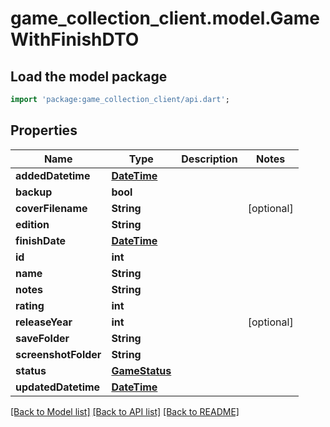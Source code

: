 # game_collection_client.model.GameWithFinishDTO

## Load the model package
```dart
import 'package:game_collection_client/api.dart';
```

## Properties
Name | Type | Description | Notes
------------ | ------------- | ------------- | -------------
**addedDatetime** | [**DateTime**](DateTime.md) |  | 
**backup** | **bool** |  | 
**coverFilename** | **String** |  | [optional] 
**edition** | **String** |  | 
**finishDate** | [**DateTime**](DateTime.md) |  | 
**id** | **int** |  | 
**name** | **String** |  | 
**notes** | **String** |  | 
**rating** | **int** |  | 
**releaseYear** | **int** |  | [optional] 
**saveFolder** | **String** |  | 
**screenshotFolder** | **String** |  | 
**status** | [**GameStatus**](GameStatus.md) |  | 
**updatedDatetime** | [**DateTime**](DateTime.md) |  | 

[[Back to Model list]](../README.md#documentation-for-models) [[Back to API list]](../README.md#documentation-for-api-endpoints) [[Back to README]](../README.md)


